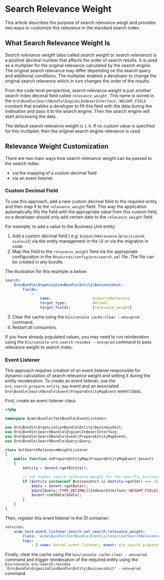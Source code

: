 # Search Relevance Weight

This article describes the purpose of search relevance weigh and provides two ways to customize this relevance 
in the standard search index.

## What Search Relevance Weight Is

_Search relevance weight_ (also called _search weight_ or _search relevance_) is a positive decimal number that affects the order of search results. It is used as a multiplier for the original relevance calculated by the search engine. 
The original search relevance may differ depending on the search query and additional conditions. The multiplier enables a developer to change the original search relevance which in turn changes the order of the results.

From the code level perspective, search relevance weight is just another search index decimal field called `relevance_weight`. This name is stored in the `Oro\Bundle\SearchBundle\Engine\IndexerInterface::WEIGHT_FIELD` constant that enables a developer to fill this field with the data during the indexation and pass it to the search engine. Then the search engine will start processing the data. 

The default search relevance weight is `1.0`. If no custom value is specified for this multiplier, then the original search engine relevance is used.

## Relevance Weight Customization

There are two main ways how search relevance weight can be passed to the search index:
* via the mapping of a custom decimal field 
* via an event listener. 

### Custom Decimal Field

To use this approach, add a new custom decimal field to the required entity and then map it to the `relevance_weight` field. This way the application automatically fills the field with the appropriate value from this custom field, so a developer should only add certain data to the `relevance_weight` field.

For example, to add a value to the Business Unit entity:

1. Add a custom decimal field ( e.g. `buSearchRelevance` (`precision=8`, `scale=2`)) via the entity management in the UI or via the migration in code. 
2. Map this field to the `relevance_weight` field via the appropriate configuration in the `Resources/config/oro/search.yml` file. The file can be created in any bundle. 

The illustration for this example is below:

```yml
search:
    Oro\Bundle\OrganizationBundle\Entity\BusinessUnit:
        fields:
            -
                name:                   buSearchRelevance
                target_type:            decimal
                target_fields:          [relevance_weight]
```

3. Clear the cache using the `bin/console cache:clear --env=prod` command.
4. Restart all consumers. 

If you have already populated values, you may need to run reindexation using the `bin/console oro:search:reindex --env=prod`
command to pass relevance weight to search index.

### Event Listener

This approach requires creation of an event listener responsible for dynamic calculation of search relevance weight and setting it during the entity reindexation. To create an event listener, use the `oro_search.prepare_entity_map` event and an associated `Oro\Bundle\SearchBundle\Event\PrepareEntityMapEvent` event class.

First, create an event listener class:

```php
<?php

namespace Acme\Bundle\TestBundle\EventListener;

use Oro\Bundle\OrganizationBundle\Entity\BusinessUnit;
use Oro\Bundle\SearchBundle\Engine\IndexerInterface;
use Oro\Bundle\SearchBundle\Event\PrepareEntityMapEvent;
use Oro\Bundle\SearchBundle\Query\Query;

class SetSearchRelevanceWeightListener
{
    public function onPrepareEntityMap(PrepareEntityMapEvent $event)
    {
        $entity = $event->getEntity();

        // set higher search relevance weight for the specific business unit
        if ($entity instanceof BusinessUnit && $entity->getId() === 1) {
            $data = $event->getData();
            $data[Query::TYPE_DECIMAL][IndexerInterface::WEIGHT_FIELD] = 2.5;
            $event->setData($data);
        }
    }
}
```

Then, register this event listener in the DI container:

```yml
services:
    acme_test.event_listener.search.set_search_relevance_weight:
        class: 'Acme\Bundle\TestBundle\EventListener\SetSearchRelevanceWeightListener'
        tags:
            - { name: kernel.event_listener, event: oro_search.prepare_entity_map, method: onPrepareEntityMap }
```

Finally, clear the cache using the `bin/console cache:clear --env=prod` command and trigger reindexation of the required entity using the `bin/console oro:search:reindex 'Oro\Bundle\OrganizationBundle\Entity\BusinessUnit' --env=prod` command. 
